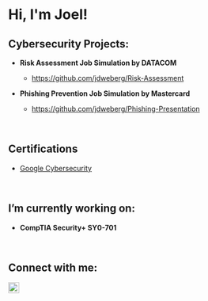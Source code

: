 <h1>Hi, I'm Joel!</h1>

<h2>Cybersecurity Projects:</h2>

- <b>Risk Assessment Job Simulation by DATACOM</b>
  - https://github.com/jdweberg/Risk-Assessment

 - <b>Phishing Prevention Job Simulation by Mastercard</b>
   - https://github.com/jdweberg/Phishing-Presentation
<br>

<h2>Certifications</h2>

- [Google Cybersecurity](https://coursera.org/share/ab538f110d0c160e0b7233f7d0f7ae94)
<br>

<h2>I’m currently working on:</h2>

- <b>CompTIA Security+ SY0-701</b>
<br>

<h2>Connect with me:</h2>


[<img align="left" alt="JoshMadakor | LinkedIn" width="22px" src="https://cdn.jsdelivr.net/npm/simple-icons@v3/icons/linkedin.svg" />][linkedin]



[linkedin]: https://www.linkedin.com/in/joelweberg/


